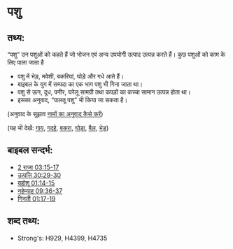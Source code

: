 # पशु #

## तथ्य: ##

“पशु” उन पशुओं को कहते हैं जो भोजन एवं अन्य उपयोगी उत्पाद उत्पन्न करते हैं। कुछ पशुओं को काम के लिए पाला जाता है

* पशु में भेड़, मवेशी, बकरियां, घोड़े और गधे आते हैं।
* बाइबल के युग में सम्पदा का एक भाग पशु भी गिना जाता था।
* पशु से ऊन, दूध, पनीर, घरेलू सामग्री तथा कपड़ों का कच्चा सामान उत्पन्न होता था।
* इसका अनुवाद, “पालतू पशु” भी किया जा सकता है।

(अनुवाद के सुझाव [नामों का अनुवाद कैसे करें](rc://en/ta/man/translate/translate-names))

(यह भी देखें: [गाय](../other/cow.md), [गदहे](../other/donkey.md), [बकरा](../other/goat.md), [घोड़ा](../other/horse.md), [बैल](../other/cow.md), [भेड़](../other/sheep.md)) 

## बाइबल सन्दर्भ: ##

* [2 राजा 03:15-17](rc://en/tn/help/2ki/03/15)
* [उत्पत्ति 30:29-30](rc://en/tn/help/gen/30/29)
* [यहोशू 01:14-15](rc://en/tn/help/jos/01/14)
* [नहेम्याह 09:36-37](rc://en/tn/help/neh/09/36)
* [गिनती 01:17-19](rc://en/tn/help/num/03/40)

## शब्द तथ्य: ##

* Strong's: H929, H4399, H4735
